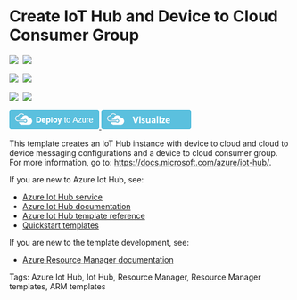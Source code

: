 # Create IoT Hub and Device to Cloud Consumer Group

<IMG SRC="https://azurequickstartsservice.blob.core.windows.net/badges/101-iothub-with-consumergroup-create/PublicLastTestDate.svg" />&nbsp;
<IMG SRC="https://azurequickstartsservice.blob.core.windows.net/badges/101-iothub-with-consumergroup-create/PublicDeployment.svg" />&nbsp;

<IMG SRC="https://azurequickstartsservice.blob.core.windows.net/badges/101-iothub-with-consumergroup-create/FairfaxLastTestDate.svg" />&nbsp;
<IMG SRC="https://azurequickstartsservice.blob.core.windows.net/badges/101-iothub-with-consumergroup-create/FairfaxDeployment.svg" />&nbsp;

<IMG SRC="https://azurequickstartsservice.blob.core.windows.net/badges/101-iothub-with-consumergroup-create/BestPracticeResult.svg" />&nbsp;
<IMG SRC="https://azurequickstartsservice.blob.core.windows.net/badges/101-iothub-with-consumergroup-create/CredScanResult.svg" />&nbsp;

<a href="https://portal.azure.com/#create/Microsoft.Template/uri/https%3A%2F%2Fraw.githubusercontent.com%2FAzure%2Fazure-quickstart-templates%2Fmaster%2F101-iothub-with-consumergroup-create%2Fazuredeploy.json" target="_blank">
    <img src="https://raw.githubusercontent.com/Azure/azure-quickstart-templates/master/1-CONTRIBUTION-GUIDE/images/deploytoazure.png"/>
</a>
<a href="http://armviz.io/#/?load=https%3A%2F%2Fraw.githubusercontent.com%2FAzure%2Fazure-quickstart-templates%2Fmaster%2F101-iothub-with-consumergroup-create%2Fazuredeploy.json" target="_blank">
    <img src="https://raw.githubusercontent.com/Azure/azure-quickstart-templates/master/1-CONTRIBUTION-GUIDE/images/visualizebutton.png"/>
</a>

This template creates an IoT Hub instance with device to cloud and cloud to device messaging configurations and a device to cloud consumer group. For more information, go to: https://docs.microsoft.com/azure/iot-hub/.

If you are new to Azure Iot Hub, see:

- [Azure Iot Hub service](https://azure.microsoft.com/services/iot-hub/)
- [Azure Iot Hub documentation](https://docs.microsoft.com/azure/iot-hub/)
- [Azure Iot Hub template reference](https://docs.microsoft.com/azure/templates/microsoft.devices/iothub-allversions)
- [Quickstart templates](https://azure.microsoft.com/resources/templates/?resourceType=Microsoft.Devices&pageNumber=1&sort=Popular)

If you are new to the template development, see:

- [Azure Resource Manager documentation](https://docs.microsoft.com/en-us/azure/azure-resource-manager/)

Tags: Azure Iot Hub, Iot Hub, Resource Manager, Resource Manager templates, ARM templates

